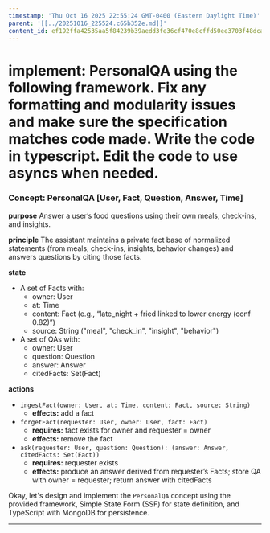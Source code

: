 ```yaml
---
timestamp: 'Thu Oct 16 2025 22:55:24 GMT-0400 (Eastern Daylight Time)'
parent: '[[../20251016_225524.c65b352e.md]]'
content_id: ef192ffa42535aa5f84239b39aedd3fe36cf470e8cffd50ee3703f48dca5497b
---
```


# implement: PersonalQA using the following framework. Fix any formatting and modularity issues and make sure the specification matches code made. Write the code in typescript. Edit the code to use asyncs when needed.

### Concept: PersonalQA \[User, Fact, Question, Answer, Time]

**purpose** Answer a user’s food questions using their own meals, check-ins, and insights.

**principle** The assistant maintains a private fact base of normalized statements (from meals, check-ins, insights, behavior changes) and answers questions by citing those facts.

**state**

* A set of Facts with:
  * owner: User
  * at: Time
  * content: Fact (e.g., “late\_night + fried linked to lower energy (conf 0.82)”)
  * source: String ("meal", "check\_in", "insight", "behavior")
* A set of QAs with:
  * owner: User
  * question: Question
  * answer: Answer
  * citedFacts: Set(Fact)

**actions**

* `ingestFact(owner: User, at: Time, content: Fact, source: String)`
  * **effects:** add a fact
* `forgetFact(requester: User, owner: User, fact: Fact)`
  * **requires:** fact exists for owner and requester = owner
  * **effects:** remove the fact
* `ask(requester: User, question: Question): (answer: Answer, citedFacts: Set(Fact))`
  * **requires:** requester exists
  * **effects:** produce an answer derived from requester’s Facts; store QA with owner = requester; return answer with citedFacts

Okay, let's design and implement the `PersonalQA` concept using the provided framework, Simple State Form (SSF) for state definition, and TypeScript with MongoDB for persistence.

***
